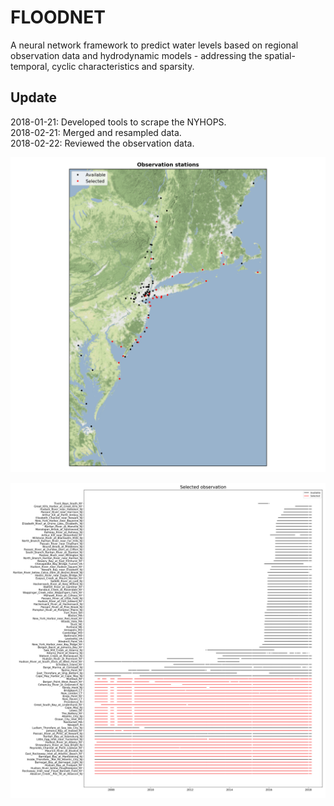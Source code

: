# FLOODNET
A neural network framework to predict water levels based on regional observation data and hydrodynamic models - addressing the spatial-temporal, cyclic characteristics and sparsity.  
## Update
2018-01-21: Developed tools to scrape the NYHOPS.  
2018-02-21: Merged and resampled data.  
2018-02-22: Reviewed the observation data.  

![Observation stations map](https://github.com/larryyin/floodnet/blob/master/img/02_map_obs_stations.png "Observation stations map")

![Available and selected observation stations](https://github.com/larryyin/floodnet/blob/master/img/00b_available_selected_obs.png "Available and selected observation stations")

